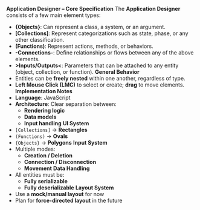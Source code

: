 **Application Designer – Core Specification**
The **Application Designer** consists of a few main element types:

- **{Objects}**: Can represent a class, a system, or an argument.
- **[Collections]**: Represent categorizations such as state, phase, or any other classification.
- **(Functions)**: Represent actions, methods, or behaviors.
- **-Connections-**: Define relationships or flows between any of the above elements.
- **>Inputs/Outputs<**: Parameters that can be attached to any entity (object, collection, or function).
  **General Behavior**
- Entities can be **freely nested** within one another, regardless of type.
- **Left Mouse Click (LMC)** to select or create; **drag** to move elements.
  **Implementation Notes**
- **Language**: JavaScript
- **Architecture**: Clear separation between:
  - **Rendering logic**
  - **Data models**
  - **Input handling**
    **UI System**
- `[Collections]` → **Rectangles**
- `(Functions)` → **Ovals**
- `{Objects}` → **Polygons**
  **Input System**
- Multiple modes:
  - **Creation / Deletion**
  - **Connection / Disconnection**
  - **Movement**
    **Data Handling**
- All entities must be:
  - **Fully serializable**
  - **Fully deserializable**
    **Layout System**
- Use a **mock/manual layout** for now
- Plan for **force-directed layout** in the future
